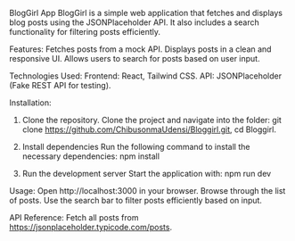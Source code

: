 BlogGirl App
BlogGirl is a simple web application that fetches and displays blog posts using the JSONPlaceholder API. It also includes a search functionality for filtering posts efficiently.

Features:
Fetches posts from a mock API.
Displays posts in a clean and responsive UI.
Allows users to search for posts based on user input.

Technologies Used:
Frontend: React, Tailwind CSS.
API: JSONPlaceholder (Fake REST API for testing).

Installation:
1. Clone the repository.
Clone the project and navigate into the folder:
git clone https://github.com/ChibusonmaUdensi/Bloggirl.git,
cd Bloggirl.

2. Install dependencies
Run the following command to install the necessary dependencies:
npm install

3. Run the development server
Start the application with:
npm run dev

Usage:
Open http://localhost:3000 in your browser.
Browse through the list of posts.
Use the search bar to filter posts efficiently based on input.

API Reference:
Fetch all posts from https://jsonplaceholder.typicode.com/posts.
